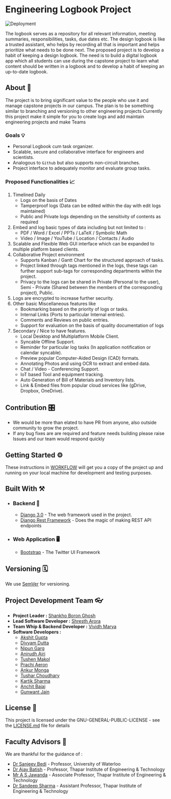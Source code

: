 # Engineering Logbook Project

![Deployment](https://github.com/EngineerLogbook/scrum-2/workflows/Deployment/badge.svg)

The logbook serves as a repository for all relevant information, meeting summaries, responsibilities, tasks, due dates etc. The design logbook is like a trusted assistant, who helps by recording all that is important and helps prioritize what needs to be done next. The proposed project is to develop a habit of keeping a design logbook. The need is to build a digital logbook app which all students can use during the capstone project to learn what content should be written in a logbook and to develop a habit of keeping an up-to-date logbook.


## About  💫

The project is to bring significant value to the people who use it and manage capstone projects in our campus.
The plan is to be something similar to branching and versioning to other engineering projects 
Currently this project make it simple for you to create logs and add maintain engineering projects and make Teams 

### Goals :bulb:
* Personal Logbook cum task organizer.
* Scalable, secure and collaborative interface for engineers and scientists.
* Analogous to ```Github``` but also supports non-circuit branches.
* Project interface to adequately monitor and evaluate group tasks.

### Proposed Functionalities :chart_with_upwards_trend:
1. Timelined Daily
   * Logs on the basis of Dates
   * Tamperproof logs (Data can be edited within the day with edit logs maintained)
   * Public and Private logs depending on the sensitivity of contents as required
2. Embed and log basic types of data including but not limited to :
   * PDF / Word / Excel / PPTs / LaTeX / Symbolic Math
   * Video / Image / YouTube / Location / Contacts / Audio
3. Scalable and Flexible Web GUI interface which can be expanded to multiple platform based clients.
4. Collaborative Project environment
   * Supports Kanban / Gantt Chart for the structured approach of tasks.
   * Project linked through tags mentioned in the logs, these tags can further support sub-tags for corresponding departments within the project.
   * Privacy to the logs can be shared in Private (Personal to the user), Semi - Private (Shared between the members of the corresponding project), Public.
5. Logs are encrypted to increase further security.
6. Other basic Miscellaneous features like
   * Bookmarking based on the priority of logs or tasks.
   * Internal Links (Ports to particular Internal entries).
   * Comments and Reviews on public entries.
   * Support for evaluation on the basis of quality documentation of logs
7. Secondary / Nice to have features.
   * Local Desktop and Multiplatform Mobile Client.
   * Syncable Offline Support.
   * Reminder for particular log tasks (In application notification or calendar syncable).
   * Preview popular Computer-Aided Design (CAD) formats.
   * Annotating Photos and using OCR to extract and embed data.
   * Chat / Video - Conferencing Support.
   * IoT based Tool and equipment tracking.
   * Auto Generation of Bill of Materials and Inventory lists.
   * Link & Embed files from popular cloud services like (gDrive, Dropbox, OneDrive).

## Contribution 🎛

* We would be more than elated to have PR from anyone, also outside community to grow the project. 
* If any bug fixes are are required and feature needs building please raise Issues and our team would respond quickly

## Getting Started ⚙️

These instructions in [WORKFLOW](WORKFLOW.md) will get you a copy of the project up and running on your local machine for development and testing purposes. 

## Built With ⚒
* ### Backend 📡
  * [Django 3.0](https://www.djangoproject.com) - The web framework used in the project.
  * [Django Rest Framework](https://www.django-rest-framework.org) - Does the magic of making REST API endpoints 
* ### Web Application 🖥
  * [Bootstrap](https://getboostrap.com) - The Twitter UI Framework


## Versioning 🗓

We use [SemVer](http://semver.org/) for versioning. 

## Project Development Team :eyeglasses:
  * **Project Leader :** [Shankho Boron Ghosh](https://github.com/growupboron)
  * **Lead Software Developer :** [Shresth Arora](https://github.com/AroraShreshth)
  * **Team Whip & Backend Developer :** [Vividh Marya](https://github.com/MagnumDingusEdu)
  * **Software Developers :**
    * [Akshit Gupta](https://github.com/akshit-mee)
    * [Divyam Dutta](https://github.com/AnirudhAiri7)
    * [Nipun Garg](https://github.com/NipunGarg1)
    * [Anirudh Airi](https://github.com/AnirudhAiri7)
    * [Tushen Makol](https://github.com/tushenmakol)
    * [Prachi Aeron](https://github.com/Prachi-Aeron)
    * [Ankur Monga](https://github.com/ankurmonga7)
    * [Tushar Choudhary](https://github.com/taz2419)
    * [Kartik Sharma](https://github.com/Kartik8093)
    * [Anchit Bajaj](https://github.com/IceWreck)
    * [Gunwant Jain](https://github.com/WantGuns)
  
 <!-- NEED to be updated by author's themselves -->

## License 📜

This project is licensed under the GNU-GENERAL-PUBLIC-LICENSE - see the [LICENSE.md](LICENSE.md) file for details

## Faculty Advisors 💯
We are thankful for the guidance of :
* [Dr Sanjeev Bedi](https://uwaterloo.ca/engineering-ideas-clinic/people-profiles/sanjeev-bedi-peng) - Professor, University of Waterloo 
* [Dr Ajay Batish](http://www.thapar.edu/faculties/view/Dr.-Ajay-Batish/MTQy/Nw==) - Professor, Thapar Institute of Engineering & Technology
* [Mr A S Jawanda](http://thapar.edu/faculties/view/A.-S.-Jawanda/MTU4/MTY=) - Associate Professor, Thapar Institute of Engineering & Technology
* [Dr Sandeep Sharma](http://thapar.edu/faculties/view/Dr.-Sandeep-Sharma/MTYz/MTY=) - Assistant Professor, Thapar Institute of Engineering & Technology
